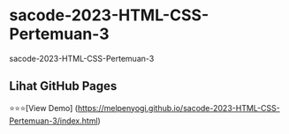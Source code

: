 # sacode-2023-HTML-CSS-Pertemuan-3
sacode-2023-HTML-CSS-Pertemuan-3

## Lihat GitHub Pages
⭐⭐⭐[View Demo] (https://melpenyogi.github.io/sacode-2023-HTML-CSS-Pertemuan-3/index.html)